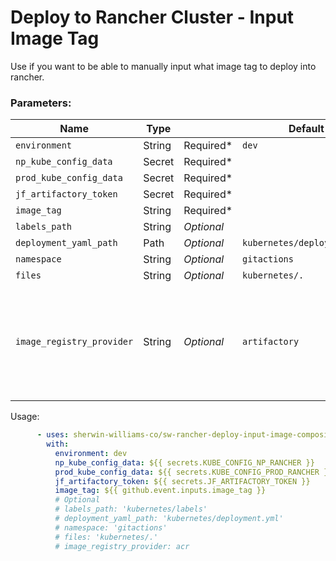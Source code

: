 # Deploy to Rancher Cluster - Input Image Tag
Use if you want to be able to manually input what image tag to deploy into rancher.

### Parameters: 
Name | Type |        | Default | Notes |
---  | ---  | ---------- | ------- | ---- |
`environment` | String | Required* | `dev`
`np_kube_config_data` | Secret | Required* |
`prod_kube_config_data` | Secret | Required* |
`jf_artifactory_token` | Secret | Required* |
`image_tag` | String | Required* | 
`labels_path`| String | *Optional* | 
`deployment_yaml_path` | Path | *Optional* | `kubernetes/deployment.yml`
`namespace` | String | *Optional* | `gitactions`
`files`| String | *Optional* | `kubernetes/.`
`image_registry_provider` | String | *Optional* | `artifactory` | Use this parameter to the skip docker artifactory image promotion step.

Usage:
```yaml
      - uses: sherwin-williams-co/sw-rancher-deploy-input-image-composite-action@main
        with:
          environment: dev
          np_kube_config_data: ${{ secrets.KUBE_CONFIG_NP_RANCHER }}
          prod_kube_config_data: ${{ secrets.KUBE_CONFIG_PROD_RANCHER }}
          jf_artifactory_token: ${{ secrets.JF_ARTIFACTORY_TOKEN }}
          image_tag: ${{ github.event.inputs.image_tag }}
          # Optional
          # labels_path: 'kubernetes/labels'
          # deployment_yaml_path: 'kubernetes/deployment.yml'
          # namespace: 'gitactions'
          # files: 'kubernetes/.'
          # image_registry_provider: acr
```
